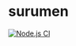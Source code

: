 # surumen
[![Node.js CI](https://github.com/surumen/surumen.com/actions/workflows/node.js.yml/badge.svg?branch=master)](https://github.com/surumen/surumen.com/actions/workflows/node.js.yml)
